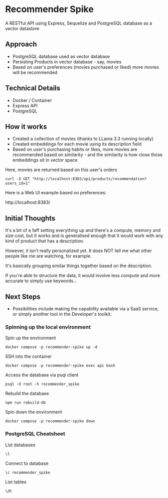 # Recommender Spike

A RESTful API using Express, Sequelize and PostgreSQL database as a vector datastore

## Approach

- PostgreSQL database used as vector database
- Persisting Products in vector database - say, movies
- Based on user's preferences (movies purchased or liked) more movies will be recommended

## Technical Details

- Docker / Container
- Express API
- PostgreSQL



## How it works

- Created a collection of movies (thanks to LLama 3.3 running locally)
- Created embeddings for each movie using its description field
- Based on user's purchasing habits or likes, more movies are recommended based on similarity - and the similarity is how close those embeddings sit in vector space


Here, movies are returned based on this user's orders
```shell
curl -X GET "http://localhost:8383/api/products/recommendation?users_id=1"
```


Here is a Web UI example based on preferences:

http://localhost:8383/

## Initial Thoughts

It's a bit of a faff setting everything up and there's a compute, memory and size cost, but it works and is generalised enough that it would work with any kind of product that has a description.

However, it isn't really personalized yet.  It does NOT tell me what other people like me are watching, for example.  

It's basically grouping similar things together based on the description.

If you're able to structure the data, it would involve less compute and more accurate to simply use keywords...

## Next Steps

- Possibilities include making the capability available via a SaaS service, or simply another tool in the Developer's toolkit.


### Spinning up the local environment

Spin up the environment
```shell
docker compose -p recommender-spike up -d
```

SSH into the container
```shell
docker compose -p recommender-spike exec api bash
```

Access the database via psql client
```shell
psql -U root -h recommender_spike
```

Rebuild the database
```shell
npm run rebuild-db
```

Spin down the environment
```shell
docker compose -p recommender-spike down
```

### PostgreSQL Cheatsheet

List databases

```shell
\l
```
Connect to database

```shell
\c recommender_spike
```

List tables
```shell
\dt
```





